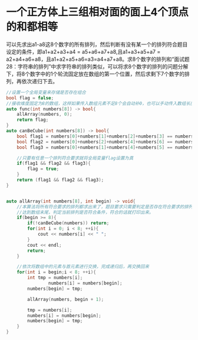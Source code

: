 # 一个正方体上三组相对面的面上4个顶点的和都相等

可以先求出a1-a8这8个数字的所有排列，然后判断有没有某一个的排列符合题目设定的条件，即a1+a2+a3+a4 = a5+a6+a7+a8,且a1+a3+a5+a7 = a2+a4+a6+a8，且a1+a2+a5+a6=a3=a4+a7+a8。求8个数字的排列和“面试题28：字符串的排列”中求字符串的排列类似，可以将求8个数字的排列的问题分解下，将8个数字中的1个轮流固定放在数组的第一个位置，然后求剩下7个数字的排列，再依次递归下去。

```cpp
//设置一个全局变量来存储是否存在组合
bool flag = false;
//接收维度固定为8的数组，这样如果传入数组元素不足8个会自动补0，也可以手动传入数组长度，更便于拓展
auto func(int numbers[8]) -> bool{
    allArray(numbers, 0); 
    return flag;
}
auto canBeCube(int numbers[8]) -> bool{
    bool flag1 = numbers[0]+numbers[1]+numbers[2]+numbers[3] == numbers[4]+numbers[5]+numbers[6]+numbers[7];
    bool flag2 = numbers[0]+numbers[2]+numbers[4]+numbers[6] == numbers[1]+numbers[3]+numbers[5]+numbers[7];
    bool flag3 = numbers[0]+numbers[1]+numbers[4]+numbers[5] == numbers[2]+numbers[3]+numbers[6]+numbers[7];

    //只要有任意一个排列符合要求就将全局变量flag设置为真
    if(flag1 && flag2 && flag3){
        flag = true;
    }
    return (flag1 && flag2 && flag3);
}


auto allArray(int numbers[8], int begin) -> void{
    //本算法将所有符合要求的排列都求出来了，题目要求只需要判定是否存在符合要求的排列，如果只是完成题目要求可以在这里加上，如果全局变量flag为真，直接返回。
    //达到数组末尾，判定当前排列是否符合条件，符合的话就打印出来。
    if(begin >= 8){
        if(!canBeCube(numbers)) return;
        for(int i = 0; i < 8; ++i){
            cout << numbers[i] << " ";
        }
        cout << endl;
        return;
    }

    //依次将数组中的元素与首元素进行交换，完成递归后，再交换回来
    for(int i = begin;i < 8; ++i){
        int tmp = numbers[i];
                numbers[i] = numbers[begin];
        numbers[begin] = tmp;

        allArray(numbers, begin + 1);

        tmp = numbers[i];
        numbers[i] = numbers[begin];
        numbers[begin] = tmp;
    }
}
```

